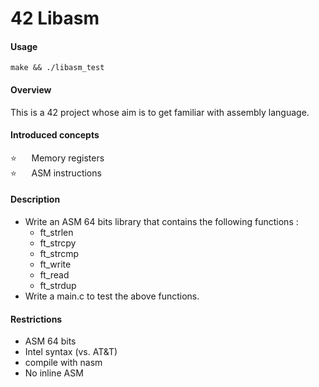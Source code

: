 # 42 Libasm

#### Usage
    make && ./libasm_test
#### Overview
This is a 42 project whose aim is to get familiar with assembly language.
#### Introduced concepts
⭐ &nbsp;&nbsp;&nbsp;&nbsp; Memory registers  
⭐ &nbsp;&nbsp;&nbsp;&nbsp;&nbsp;ASM instructions
#### Description
- Write an ASM 64 bits library that contains the following functions :
    - ft_strlen
    - ft_strcpy
    - ft_strcmp
    - ft_write
    - ft_read
    - ft_strdup
- Write a main.c to test the above functions.
#### Restrictions
- ASM 64 bits
- Intel syntax (vs. AT&T)
- compile with nasm
- No inline ASM

